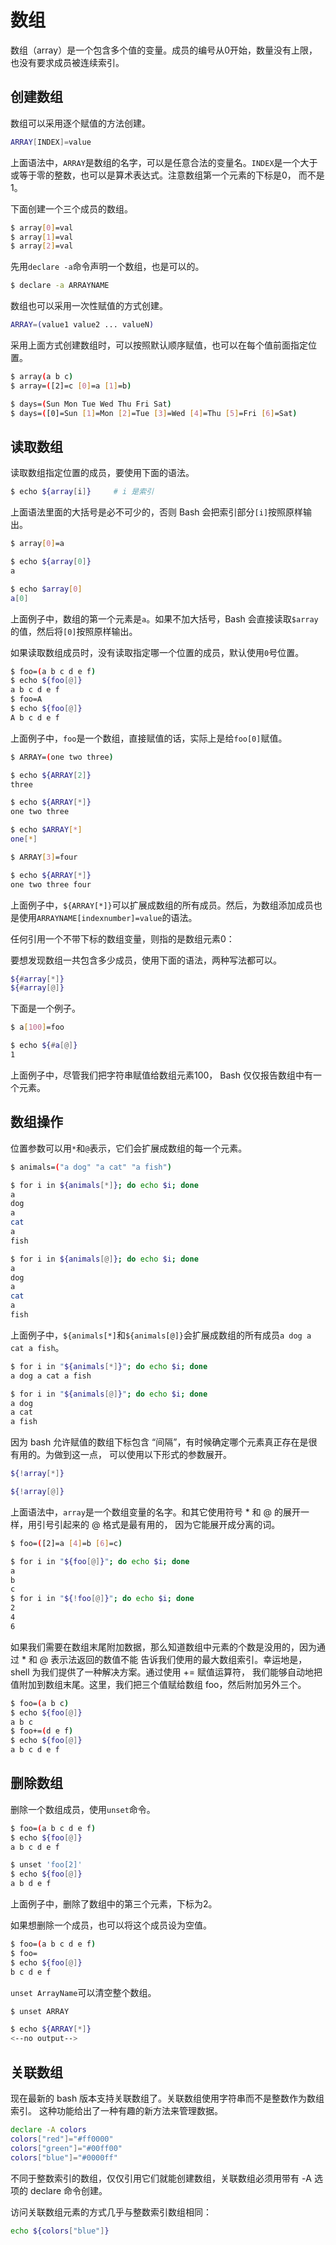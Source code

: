 # 数组

数组（array）是一个包含多个值的变量。成员的编号从0开始，数量没有上限，也没有要求成员被连续索引。

## 创建数组

数组可以采用逐个赋值的方法创建。

```bash
ARRAY[INDEX]=value
```

上面语法中，`ARRAY`是数组的名字，可以是任意合法的变量名。`INDEX`是一个大于或等于零的整数，也可以是算术表达式。注意数组第一个元素的下标是0， 而不是1。

下面创建一个三个成员的数组。

```bash
$ array[0]=val
$ array[1]=val
$ array[2]=val
```

先用`declare -a`命令声明一个数组，也是可以的。

```bash
$ declare -a ARRAYNAME
```

数组也可以采用一次性赋值的方式创建。

```bash
ARRAY=(value1 value2 ... valueN)
```

采用上面方式创建数组时，可以按照默认顺序赋值，也可以在每个值前面指定位置。

```bash
$ array(a b c)
$ array=([2]=c [0]=a [1]=b)

$ days=(Sun Mon Tue Wed Thu Fri Sat)
$ days=([0]=Sun [1]=Mon [2]=Tue [3]=Wed [4]=Thu [5]=Fri [6]=Sat)
```

## 读取数组

读取数组指定位置的成员，要使用下面的语法。

```bash
$ echo ${array[i]}     # i 是索引
```

上面语法里面的大括号是必不可少的，否则 Bash 会把索引部分`[i]`按照原样输出。

```bash
$ array[0]=a

$ echo ${array[0]}
a

$ echo $array[0]
a[0]
```

上面例子中，数组的第一个元素是`a`。如果不加大括号，Bash 会直接读取`$array`的值，然后将`[0]`按照原样输出。

如果读取数组成员时，没有读取指定哪一个位置的成员，默认使用`0`号位置。

```bash
$ foo=(a b c d e f)
$ echo ${foo[@]}
a b c d e f
$ foo=A
$ echo ${foo[@]}
A b c d e f
```

上面例子中，`foo`是一个数组，直接赋值的话，实际上是给`foo[0]`赋值。

```bash
$ ARRAY=(one two three)

$ echo ${ARRAY[2]}
three

$ echo ${ARRAY[*]}
one two three

$ echo $ARRAY[*]
one[*]

$ ARRAY[3]=four

$ echo ${ARRAY[*]}
one two three four
```

上面例子中，`${ARRAY[*]}`可以扩展成数组的所有成员。然后，为数组添加成员也是使用`ARRAYNAME[indexnumber]=value`的语法。

任何引用一个不带下标的数组变量，则指的是数组元素0：

要想发现数组一共包含多少成员，使用下面的语法，两种写法都可以。

```bash
${#array[*]}
${#array[@]}
```

下面是一个例子。

```bash
$ a[100]=foo

$ echo ${#a[@]}
1

```

上面例子中，尽管我们把字符串赋值给数组元素100， Bash 仅仅报告数组中有一个元素。

## 数组操作

位置参数可以用`*`和`@`表示，它们会扩展成数组的每一个元素。

```bash
$ animals=("a dog" "a cat" "a fish")

$ for i in ${animals[*]}; do echo $i; done
a
dog
a
cat
a
fish

$ for i in ${animals[@]}; do echo $i; done
a
dog
a
cat
a
fish
```

上面例子中，`${animals[*]`和`${animals[@]}`会扩展成数组的所有成员`a dog a cat a fish`。

```bash
$ for i in "${animals[*]}"; do echo $i; done
a dog a cat a fish

$ for i in "${animals[@]}"; do echo $i; done
a dog
a cat
a fish
```

因为 bash 允许赋值的数组下标包含 “间隔”，有时候确定哪个元素真正存在是很有用的。为做到这一点， 可以使用以下形式的参数展开。

```bash
${!array[*]}

${!array[@]}
```

上面语法中，`array`是一个数组变量的名字。和其它使用符号 * 和 @ 的展开一样，用引号引起来的 @ 格式是最有用的， 因为它能展开成分离的词。

```bash
$ foo=([2]=a [4]=b [6]=c)

$ for i in "${foo[@]}"; do echo $i; done
a
b
c
$ for i in "${!foo[@]}"; do echo $i; done
2
4
6
```

如果我们需要在数组末尾附加数据，那么知道数组中元素的个数是没用的，因为通过 * 和 @ 表示法返回的数值不能 告诉我们使用的最大数组索引。幸运地是，shell 为我们提供了一种解决方案。通过使用 += 赋值运算符， 我们能够自动地把值附加到数组末尾。这里，我们把三个值赋给数组 foo，然后附加另外三个。

```bash
$ foo=(a b c)
$ echo ${foo[@]}
a b c
$ foo+=(d e f)
$ echo ${foo[@]}
a b c d e f
```

## 删除数组

删除一个数组成员，使用`unset`命令。

```bash
$ foo=(a b c d e f)
$ echo ${foo[@]}
a b c d e f

$ unset 'foo[2]'
$ echo ${foo[@]}
a b d e f
```

上面例子中，删除了数组中的第三个元素，下标为2。

如果想删除一个成员，也可以将这个成员设为空值。

```bash
$ foo=(a b c d e f)
$ foo=
$ echo ${foo[@]}
b c d e f
```

`unset ArrayName`可以清空整个数组。

```bash
$ unset ARRAY

$ echo ${ARRAY[*]}
<--no output-->
```

## 关联数组

现在最新的 bash 版本支持关联数组了。关联数组使用字符串而不是整数作为数组索引。 这种功能给出了一种有趣的新方法来管理数据。

```bash
declare -A colors
colors["red"]="#ff0000"
colors["green"]="#00ff00"
colors["blue"]="#0000ff"
```

不同于整数索引的数组，仅仅引用它们就能创建数组，关联数组必须用带有 -A 选项的 declare 命令创建。

访问关联数组元素的方式几乎与整数索引数组相同：

```bash
echo ${colors["blue"]}
```
